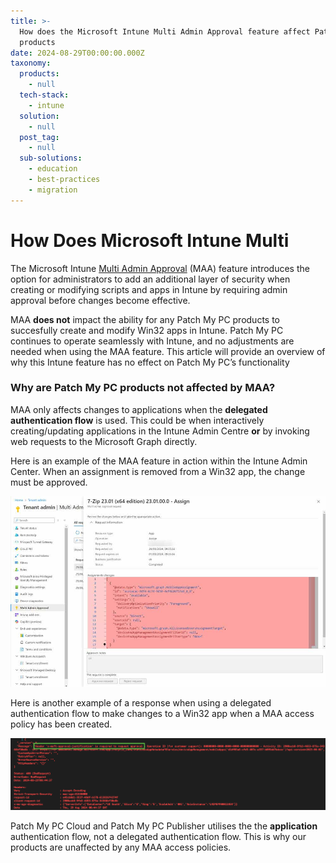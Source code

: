 ```yaml
---
title: >-
  How does the Microsoft Intune Multi Admin Approval feature affect Patch My PC
  products
date: 2024-08-29T00:00:00.000Z
taxonomy:
  products:
    - null
  tech-stack:
    - intune
  solution:
    - null
  post_tag:
    - null
  sub-solutions:
    - education
    - best-practices
    - migration
---
```


# How Does Microsoft Intune Multi

The Microsoft Intune [Multi Admin Approval](https://learn.microsoft.com/en-us/mem/intune/fundamentals/multi-admin-approval) (MAA) feature introduces the option for administrators to add an additional layer of security when creating or modifying scripts and apps in Intune by requiring admin approval before changes become effective.

MAA **does not** impact the ability for any Patch My PC products to succesfully create and modify Win32 apps in Intune. Patch My PC continues to operate seamlessly with Intune, and no adjustments are needed when using the MAA feature. This article will provide an overview of  why this Intune feature has no effect on Patch My PC’s functionality

### Why are Patch My PC products not affected by MAA?

MAA only affects changes to applications when the **delegated authentication flow** is used. This could be when interactively creating/updating applications in the Intune Admin Centre **or** by invoking web requests to the Microsoft Graph directly.

Here is an example of the MAA feature in action within the Intune Admin Center. When an assignment is removed from a Win32 app, the change must be approved.

![](/_images/MAA-Intune_Admin_Center.jpg)

Here is another example of a response when using a delegated authentication flow to make changes to a Win32 app when a MAA access policy has been created.

![Multi Admin Approval prompt](/_images/MAA.png "Multi Admin Approval prompt")

Patch My PC Cloud and Patch My PC Publisher utilises the the **application** authentication flow, not a delegated authentication flow. This is why our products are unaffected by any MAA access policies.